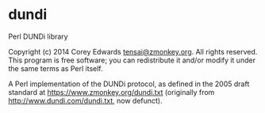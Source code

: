 dundi
=====

Perl DUNDi library

Copyright (c) 2014 Corey Edwards <tensai@zmonkey.org>. All rights reserved.
This program is free software; you can redistribute it and/or
modify it under the same terms as Perl itself.

A Perl implementation of the DUNDi protocol, as defined in the 2005
draft standard at https://www.zmonkey.org/dundi.txt (originally from
http://www.dundi.com/dundi.txt, now defunct).
